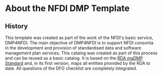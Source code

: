 # About the NFDI DMP Template

## History
This template was created as part of the work of the NFDI's basic service, DMP4NFDI. 
The main objective of DMP4NFDI is to support NFDI consortia in the development and provision of standardised data and software management plan services.
This catalog was created as part of this process and can be reused as a basic catalog. It is based on the [RDA maDMP Standard](https://github.com/RDA-DMP-Common/RDA-DMP-Common-Standard) and, in its first version, maps all entities provided by the RDA to date. All questions of the DFG checklist are completely integrated.

